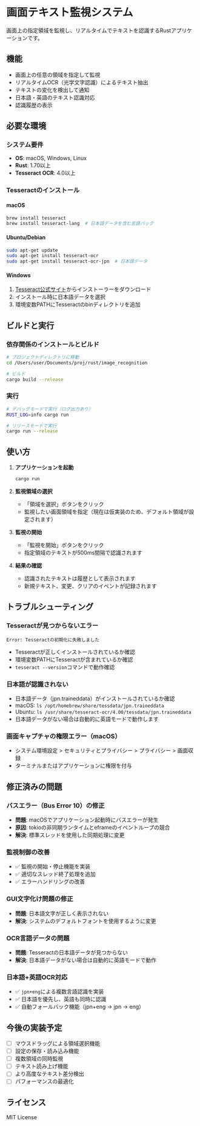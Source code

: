 # 画面テキスト監視システム

画面上の指定領域を監視し、リアルタイムでテキストを認識するRustアプリケーションです。

## 機能

- 画面上の任意の領域を指定して監視
- リアルタイムOCR（光学文字認識）によるテキスト抽出
- テキストの変化を検出して通知
- 日本語・英語のテキスト認識対応
- 認識履歴の表示

## 必要な環境

### システム要件

- **OS**: macOS, Windows, Linux
- **Rust**: 1.70以上
- **Tesseract OCR**: 4.0以上

### Tesseractのインストール

#### macOS
```bash
brew install tesseract
brew install tesseract-lang  # 日本語データを含む言語パック
```

#### Ubuntu/Debian
```bash
sudo apt-get update
sudo apt-get install tesseract-ocr
sudo apt-get install tesseract-ocr-jpn  # 日本語データ
```

#### Windows
1. [Tesseract公式サイト](https://github.com/UB-Mannheim/tesseract/wiki)からインストーラーをダウンロード
2. インストール時に日本語データを選択
3. 環境変数PATHにTesseractのbinディレクトリを追加

## ビルドと実行

### 依存関係のインストールとビルド
```bash
# プロジェクトディレクトリに移動
cd /Users/user/Documents/proj/rust/image_recognition

# ビルド
cargo build --release
```

### 実行
```bash
# デバッグモードで実行（ログ出力あり）
RUST_LOG=info cargo run

# リリースモードで実行
cargo run --release
```

## 使い方

1. **アプリケーションを起動**
   ```bash
   cargo run
   ```

2. **監視領域の選択**
   - 「領域を選択」ボタンをクリック
   - 監視したい画面領域を指定（現在は仮実装のため、デフォルト領域が設定されます）

3. **監視の開始**
   - 「監視を開始」ボタンをクリック
   - 指定領域のテキストが500ms間隔で認識されます

4. **結果の確認**
   - 認識されたテキストは履歴として表示されます
   - 新規テキスト、変更、クリアのイベントが記録されます

## トラブルシューティング

### Tesseractが見つからないエラー
```
Error: Tesseractの初期化に失敗しました
```
- Tesseractが正しくインストールされているか確認
- 環境変数PATHにTesseractが含まれているか確認
- `tesseract --version`コマンドで動作確認

### 日本語が認識されない
- 日本語データ（jpn.traineddata）がインストールされているか確認
- macOS: `ls /opt/homebrew/share/tessdata/jpn.traineddata`
- Ubuntu: `ls /usr/share/tesseract-ocr/4.00/tessdata/jpn.traineddata`
- 日本語データがない場合は自動的に英語モードで動作します

### 画面キャプチャの権限エラー（macOS）
- システム環境設定 > セキュリティとプライバシー > プライバシー > 画面収録
- ターミナルまたはアプリケーションに権限を付与

## 修正済みの問題

### バスエラー（Bus Error 10）の修正
- **問題**: macOSでアプリケーション起動時にバスエラーが発生
- **原因**: tokioの非同期ランタイムとeframeのイベントループの競合
- **解決**: 標準スレッドを使用した同期処理に変更

### 監視制御の改善
- ✅ 監視の開始・停止機能を実装
- ✅ 適切なスレッド終了処理を追加
- ✅ エラーハンドリングの改善

### GUI文字化け問題の修正
- **問題**: 日本語文字が正しく表示されない
- **解決**: システムのデフォルトフォントを使用するように変更

### OCR言語データの問題
- **問題**: Tesseractの日本語データが見つからない
- **解決**: 日本語データがない場合は自動的に英語モードで動作

### 日本語+英語OCR対応
- ✅ `jpn+eng`による複数言語認識を実装
- ✅ 日本語を優先し、英語も同時に認識
- ✅ 自動フォールバック機能（jpn+eng → jpn → eng）

## 今後の実装予定

- [ ] マウスドラッグによる領域選択機能
- [ ] 設定の保存・読み込み機能
- [ ] 複数領域の同時監視
- [ ] テキスト読み上げ機能
- [ ] より高度なテキスト差分検出
- [ ] パフォーマンスの最適化

## ライセンス

MIT License